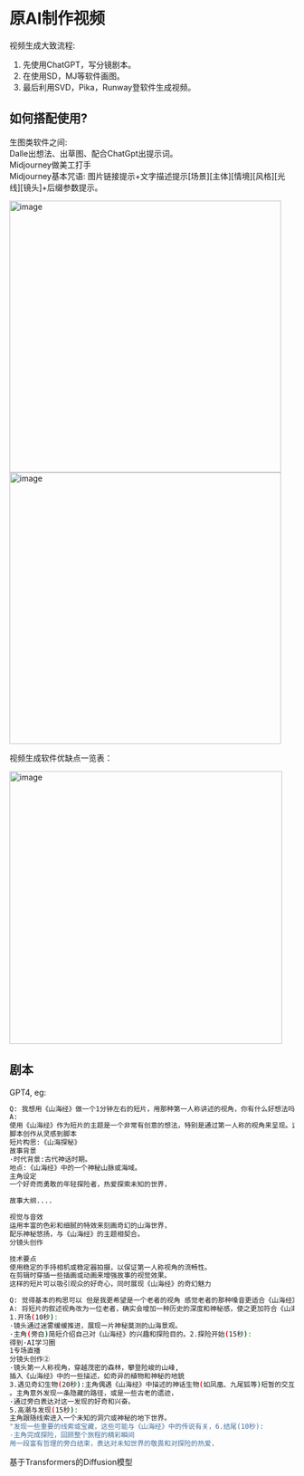 # 原AI制作视频

视频生成大致流程:
1. 先使用ChatGPT，写分镜剧本。
2. 在使用SD，MJ等软件画图。
3. 最后利用SVD，Pika，Runway登软件生成视频。

## 如何搭配使用?

生图类软件之间:   
  Dalle出想法、出草图、配合ChatGpt出提示词。  
  Midjourney做美工打手  
Midjourney基本咒语:
  图片链接提示+文字描述提示[场景][主体][情境][风格][光线][镜头]+后缀参数提示。

<img width="480" alt="image" src="https://github.com/superkong001/NLP_diffusion/assets/37318654/5302f6f2-0a72-44b9-9f3c-734d1b9b1323">

<img width="480" alt="image" src="https://github.com/superkong001/NLP_diffusion/assets/37318654/dc034549-6fbc-4cdf-853a-7bf695b5e833">

视频生成软件优缺点一览表：

<img width="482" alt="image" src="https://github.com/superkong001/NLP_diffusion/assets/37318654/92a7b2fc-dec2-4e97-8fce-dda8aebb7ad0">

## 剧本
GPT4, eg:

```Bash
Q: 我想用《山海经》做一个1分钟左右的短片，用那种第一人称讲述的视角，你有什么好想法吗?
A:
使用《山海经》作为短片的主题是一个非常有创意的想法，特别是通过第一人称的视角来呈现。这样的视角可以让观众更加沉浸在故事中，感受到《山海经》的神秘与奇幻。以下是我的构思:
脚本创作从灵感到脚本
短片构思:《山海探秘》
故事背景
·时代背景:古代神话时期。
地点:《山海经》中的一个神秘山脉或海域。
主角设定
一个好奇而勇敢的年轻探险者，热爱探索未知的世界，

故事大纲....

视觉与音效
运用丰富的色彩和细腻的特效来刻画奇幻的山海世界，
配乐神秘悠扬，与《山海经》的主题相契合。
分镜头创作

技术要点
使用稳定的手持相机或稳定器拍摄，以保证第一人称视角的流畅性。
在剪辑时穿插一些插画或动画来增强故事的视觉效果。
这样的短片可以吸引观众的好奇心，同时展现《山海经》的奇幻魅力

Q: 觉得基本的构思可以 但是我更希望是一个老者的视角 感觉老者的那种嗓音更适合《山海经》的风格
A: 将短片的叙述视角改为一位老者，确实会增加一种历史的深度和神秘感，使之更加符合《山海经》的风格。以下是调整后的短片构思:
1.开场(10秒):
·镜头通过迷雾缓缓推进，展现一片神秘莫测的山海景观。
·主角(旁白)简短介绍自己对《山海经》的兴趣和探险目的。2.探险开始(15秒):
得到·AI学习圈
1专场直播
分镜头创作②
·镜头第一人称视角，穿越茂密的森林，攀登险峻的山峰,
插入《山海经》中的一些描述，如奇异的植物和神秘的地貌
3.遇见奇幻生物(20秒):主角偶遇《山海经》中描述的神话生物(如凤凰、九尾狐等)短暂的交互和惊艳的视觉效果，展现这些生物的神秘与美丽。4.意外事件(10秒):
。主角意外发现一条隐藏的路径，或是一些古老的遗迹，
·通过旁白表达对这一发现的好奇和兴奋。
5.高潮与发现(15秒):
主角跟随线索进入一个未知的洞穴或神秘的地下世界。
"发现一些重要的线索或宝藏，这些可能与《山海经》中的传说有关，6.结尾(10秒):
·主角完成探险，回顾整个旅程的精彩瞬间
用一段富有哲理的旁白结束，表达对未知世界的敬畏和对探险的热爱，
```


基于Transformers的Diffusion模型


